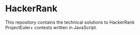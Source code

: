 # HackerRank
This repository contains the technical solutions to HackerRank ProjectEuler+ contests written in JavaScript.
